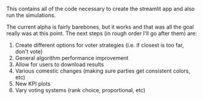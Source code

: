 This contains all of the code necessary to create the streamlit app and also run the simulations. 

The current alpha is fairly barebones, but it works and that was all the goal really was at this point. The next steps (in rough order I'll go after them) are:

1. Create different options for voter strategies (i.e. if closest is too far, don't vote)
2. General algorithm performance improvement
3. Allow for users to download results
4. Various comestic changes (making sure parties get consistent colors, etc)
5. New KPI plots
6. Vary voting systems (rank choice, proportional, etc)
